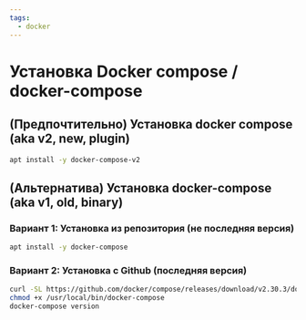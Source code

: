 ```yaml
---
tags:
  - docker
---
```



# Установка Docker compose / docker-compose

## (Предпочтительно) Установка docker compose (aka v2, new, plugin)
```bash
apt install -y docker-compose-v2
```

## (Альтернатива) Установка docker-compose (aka v1, old, binary)
### Вариант 1: Установка из репозитория (не последняя версия)
```bash
apt install -y docker-compose
```

### Вариант 2: Установка с Github (последняя версия)
```bash
curl -SL https://github.com/docker/compose/releases/download/v2.30.3/docker-compose-$(uname -s)-$(uname -m) -o /usr/local/bin/docker-compose
chmod +x /usr/local/bin/docker-compose
docker-compose version
```
